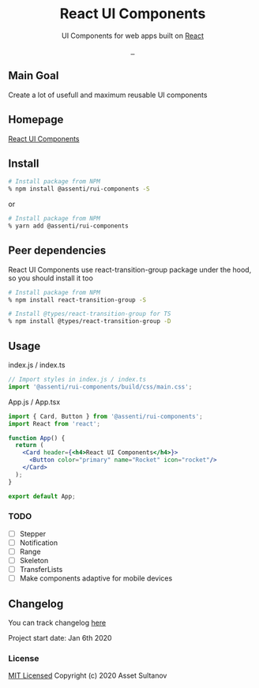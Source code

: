 <p align="center">
  <h1 align="center">React UI Components</h1>
  <p align="center">UI Components for web apps built on <a href="https://reactjs.org/" target="_blank">React</a></p>
</p>
<p align="center">
  <a aria-label="NPM version" href="https://www.npmjs.com/package/@assenti/rui-components">
    <img alt="" src="https://badgen.net/npm/v/@assenti/rui-components"/>
  </a>
  <a aria-label="Downloads" href="https://npm-stat.com/charts.html?package=%40assenti%2Frui-components">
    <img alt="" src="https://badgen.net/npm/dw/@assenti/rui-components"/>
  </a>
  <a aria-label="License" href="https://github.com/Assenti/react-ui-components/edit/master/LICENSE">
    <img alt="" src="https://badgen.net/npm/license/@assenti/rui-components"/>
  </a>
</p>

## Main Goal
Create a lot of usefull and maximum reusable UI components

## Homepage
[React UI Components](https://r-ui-components.netlify.app)

## Install
```bash
# Install package from NPM
% npm install @assenti/rui-components -S
```
or
```bash
# Install package from NPM
% yarn add @assenti/rui-components
```

## Peer dependencies
React UI Components use react-transition-group package under the hood, so you should install it too
```bash
# Install package from NPM
% npm install react-transition-group -S
```
```bash
# Install @types/react-transition-group for TS
% npm install @types/react-transition-group -D
```

## Usage
index.js / index.ts
```jsx
// Import styles in index.js / index.ts
import '@assenti/rui-components/build/css/main.css';
```
App.js / App.tsx
```jsx
import { Card, Button } from '@assenti/rui-components';
import React from 'react';

function App() {
  return (
    <Card header={<h4>React UI Components</h4>}>
      <Button color="primary" name="Rocket" icon="rocket"/>
    </Card>
  );
}

export default App;
```

### TODO
- [ ] Stepper
- [ ] Notification
- [ ] Range
- [ ] Skeleton
- [ ] TransferLists
- [ ] Make components adaptive for mobile devices

## Changelog
You can track changelog [here](/CHANGELOG.md)

Project start date: Jan 6th 2020

### License

[MIT Licensed](/LICENSE)
Copyright (c) 2020 Asset Sultanov
